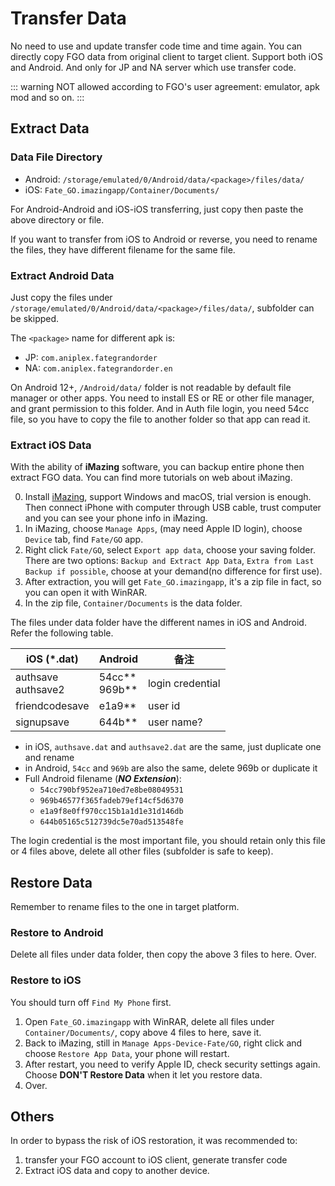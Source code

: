 # Transfer Data

No need to use and update transfer code time and time again. You can directly copy FGO data from original client to target client. Support both iOS and Android. And only for JP and NA server which use transfer code.

::: warning
NOT allowed according to FGO's user agreement: emulator, apk mod and so on.
:::

## Extract Data

### Data File Directory

- Android: `/storage/emulated/0/Android/data/<package>/files/data/`
- iOS: `Fate_GO.imazingapp/Container/Documents/`

For Android-Android and iOS-iOS transferring, just copy then paste the above directory or file.

If you want to transfer from iOS to Android or reverse, you need to rename the files, they have different filename for the same file.

### Extract Android Data

Just copy the files under `/storage/emulated/0/Android/data/<package>/files/data/`, subfolder can be skipped.

The `<package>` name for different apk is:

- JP: `com.aniplex.fategrandorder`
- NA: `com.aniplex.fategrandorder.en`

On Android 12+, `/Android/data/` folder is not readable by default file manager or other apps.
You need to install ES or RE or other file manager, and grant permission to this folder.
And in Auth file login, you need 54cc file, so you have to copy the file to another folder so that app can read it.

### Extract iOS Data

With the ability of **iMazing** software, you can backup entire phone then extract FGO data. You can find more tutorials on web about iMazing.

0. Install [iMazing](https://imazing.com), support Windows and macOS, trial version is enough. Then connect iPhone with computer through USB cable, trust computer and you can see your phone info in iMazing.
1. In iMazing, choose `Manage Apps`, (may need Apple ID login), choose `Device` tab, find `Fate/GO` app.
2. Right click `Fate/GO`, select `Export app data`, choose your saving folder. There are two options: `Backup and Extract App Data`, `Extra from Last Backup if possible`, choose at your demand(no difference for first use).
3. After extraction, you will get `Fate_GO.imazingapp`, it's a zip file in fact, so you can open it with WinRAR.
4. In the zip file, `Container/Documents` is the data folder.

The files under data folder have the different names in iOS and Android. Refer the following table.

| iOS (\*.dat)          | Android              | 备注             |
| --------------------- | -------------------- | ---------------- |
| authsave<br>authsave2 | 54cc\*\*<br>969b\*\* | login credential |
| friendcodesave        | e1a9\*\*             | user id          |
| signupsave            | 644b\*\*             | user name?       |

- in iOS, `authsave.dat` and `authsave2.dat` are the same, just duplicate one and rename
- in Android, `54cc` and `969b` are also the same, delete 969b or duplicate it
- Full Android filename (**_NO Extension_**):
  - `54cc790bf952ea710ed7e8be08049531`
  - `969b46577f365fadeb79ef14cf5d6370`
  - `e1a9f8e0ff970cc15b1a1d1e31d146db`
  - `644b05165c512739dc5e70ad513548fe`

The login credential is the most important file, you should retain only this file or 4 files above, delete all other files (subfolder is safe to keep).

## Restore Data

Remember to rename files to the one in target platform.

### Restore to Android

Delete all files under data folder, then copy the above 3 files to here. Over.

### Restore to iOS

You should turn off `Find My Phone` first.

1. Open `Fate_GO.imazingapp` with WinRAR, delete all files under `Container/Documents/`, copy above 4 files to here, save it.
2. Back to iMazing, still in `Manage Apps-Device-Fate/GO`, right click and choose `Restore App Data`, your phone will restart.
3. After restart, you need to verify Apple ID, check security settings again. Choose **DON'T Restore Data** when it let you restore data.
4. Over.

## Others

In order to bypass the risk of iOS restoration, it was recommended to:

1. transfer your FGO account to iOS client, generate transfer code
2. Extract iOS data and copy to another device.
